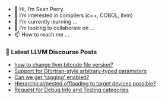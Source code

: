 - 👋 Hi, I’m Sean Perry
- 👀 I’m interested in compilers (c++, COBOL, llvm)
- 🌱 I’m currently learning ...
- 💞️ I’m looking to collaborate on ...
- 📫 How to reach me ...

<!---
s66perry/s66perry is a ✨ special ✨ repository because its `README.md` (this file) appears on your GitHub profile.
You can click the Preview link to take a look at your changes.
--->
### 📕 Latest LLVM Discourse Posts

<!-- DISCOURSE-LLVM:START -->
- [how to change llvm bitcode file version?](https://discourse.llvm.org/t/how-to-change-llvm-bitcode-file-version/59613/2)
- [Support for Gfortran-style arbitrary-typed parameters](https://discourse.llvm.org/t/support-for-gfortran-style-arbitrary-typed-parameters/6251/5)
- [Can we get &#39;tagging&#39; enabled?](https://discourse.llvm.org/t/can-we-get-tagging-enabled/5296/13)
- [Hierarchical/nested offloading to target devices possible?](https://discourse.llvm.org/t/hierarchical-nested-offloading-to-target-devices-possible/59685/1)
- [Request for Debug Info and Testing categories](https://discourse.llvm.org/t/request-for-debug-info-and-testing-categories/59682/2)
<!-- DISCOURSE-LLVM:END -->
